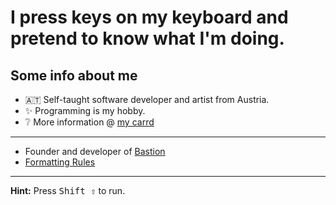 # I press keys on my keyboard and pretend to know what I'm doing.
## Some info about me
- 🇦🇹 Self-taught software developer and artist from Austria.
- ✨ Programming is my hobby.
- ❔ More information @ [my carrd](https://jaegerwald.carrd.co)
---
- Founder and developer of [Bastion](https://github.com/BastionMC)
- [Formatting Rules](https://gist.github.com/JaegerwaldDev/f822e7580e006b19a82b8e73a5c28a80)

---

**Hint:** Press <kbd>Shift ⇧</kbd> to run.
